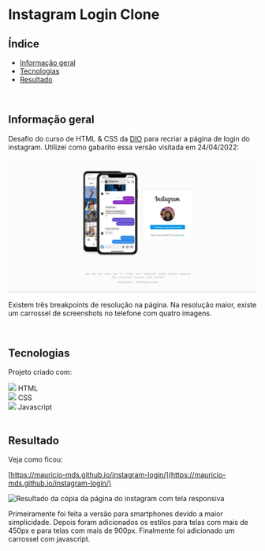 # Instagram Login Clone

## Índice

* [Informação geral](#informação-geral)
* [Tecnologias](#tecnologias)
* [Resultado](#resultado)

<br>

## Informação geral

Desafio do curso de HTML & CSS da [DIO](https://www.dio.me/) para recriar a página de login do instagram. Utilizei como gabarito essa versão visitada em 24/04/2022: 

![Demonstração da página do Instagram](./assets/images/readme/gabarito.jpg)

Existem três breakpoints de resolução na página. Na resolução maior, existe um carrossel de screenshots no telefone com quatro imagens.

<br>	

## Tecnologias

Projeto criado com:

<div><img src="https://cdn.jsdelivr.net/gh/devicons/devicon/icons/html5/html5-plain-wordmark.svg" width=30px/> HTML</div>
<div><img src="https://cdn.jsdelivr.net/gh/devicons/devicon/icons/css3/css3-plain-wordmark.svg" width=30px/> CSS</div>
<div><img src="https://cdn.jsdelivr.net/gh/devicons/devicon/icons/javascript/javascript-plain.svg" width=30px/> Javascript</div>

<br>

## Resultado

Veja como ficou:

[https://mauricio-mds.github.io/instagram-login/](https://mauricio-mds.github.io/instagram-login/)

![Resultado da cópia da página do instagram com tela responsiva](./assets/images/readme/resultado.gif)

Primeiramente foi feita a versão para smartphones devido a maior simplicidade. Depois foram adicionados os estilos para telas com mais de 450px e para telas com mais de 900px. Finalmente foi adicionado um carrossel com javascript.
